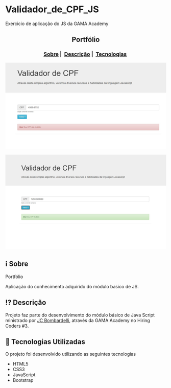 # Validador_de_CPF_JS
Exercicio de aplicação do JS  da GAMA Academy
<h2 align="center">Portfólio</h2>

<h3 align="center">
  <a href="#information_source-sobre">Sobre</a>&nbsp;|&nbsp;
  <a href="#interrobang-motivo">Descrição</a>&nbsp;|&nbsp;
  <a href="#rocket-tecnologias-utilizadas">Tecnologias</a>&nbsp;
</h3>

<p align="center">
  <img src="https://github.com/RaphaCarvalh/Validador_de_CPF_JS/blob/main/Projeto-gama-js/Screenshot_error.jpg" width="600">
</p>

<p align="center">
  <img src="https://github.com/RaphaCarvalh/Validador_de_CPF_JS/blob/main/Projeto-gama-js/Screenshot_3.jpg" width="600" style="max-width: 100%;">
</p>

## :information_source: Sobre

Portfólio

Aplicação do conhecimento adquirido do módulo basico de JS. 

## :interrobang: Descrição

Projeto faz parte do desenvolvimento do módulo básico de Java Script ministrado por [JC Bombardelli](https://github.com/jcbombardelli), através da GAMA Academy no Hiring Coders #3.

## :rocket: Tecnologias Utilizadas 

O projeto foi desenvolvido utilizando as seguintes tecnologias

- HTML5
- CSS3
- JavaScript
- Bootstrap


<p align="center">
  <a href="LICENSE">
    <img alt="">
  </a>
</p>
